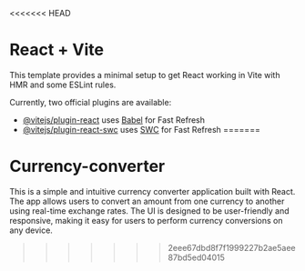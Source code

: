 <<<<<<< HEAD
# React + Vite

This template provides a minimal setup to get React working in Vite with HMR and some ESLint rules.

Currently, two official plugins are available:

- [@vitejs/plugin-react](https://github.com/vitejs/vite-plugin-react/blob/main/packages/plugin-react/README.md) uses [Babel](https://babeljs.io/) for Fast Refresh
- [@vitejs/plugin-react-swc](https://github.com/vitejs/vite-plugin-react-swc) uses [SWC](https://swc.rs/) for Fast Refresh
=======
# Currency-converter
This is a simple and intuitive currency converter application built with React. The app allows users to convert an amount from one currency to another using real-time exchange rates. The UI is designed to be user-friendly and responsive, making it easy for users to perform currency conversions on any device.
>>>>>>> 2eee67dbd8f7f1999227b2ae5aee87bd5ed04015
